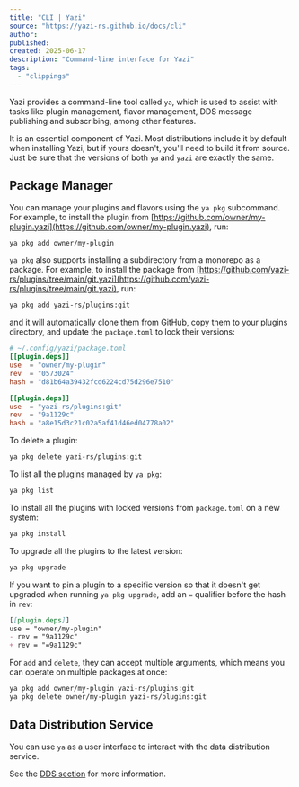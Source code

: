 ```yaml
---
title: "CLI | Yazi"
source: "https://yazi-rs.github.io/docs/cli"
author:
published:
created: 2025-06-17
description: "Command-line interface for Yazi"
tags:
  - "clippings"
---
```

Yazi provides a command-line tool called `ya`, which is used to assist with tasks like plugin management, flavor management, DDS message publishing and subscribing, among other features.

It is an essential component of Yazi. Most distributions include it by default when installing Yazi, but if yours doesn't, you'll need to build it from source. Just be sure that the versions of both `ya` and `yazi` are exactly the same.

## Package Manager

You can manage your plugins and flavors using the `ya pkg` subcommand. For example, to install the plugin from [https://github.com/owner/my-plugin.yazi](https://github.com/owner/my-plugin.yazi), run:

```sh
ya pkg add owner/my-plugin
```

`ya pkg` also supports installing a subdirectory from a monorepo as a package. For example, to install the package from [https://github.com/yazi-rs/plugins/tree/main/git.yazi](https://github.com/yazi-rs/plugins/tree/main/git.yazi), run:

```sh
ya pkg add yazi-rs/plugins:git
```

and it will automatically clone them from GitHub, copy them to your plugins directory, and update the `package.toml` to lock their versions:

```toml
# ~/.config/yazi/package.toml
[[plugin.deps]]
use  = "owner/my-plugin"
rev  = "0573024"
hash = "d81b64a39432fcd6224cd75d296e7510"

[[plugin.deps]]
use  = "yazi-rs/plugins:git"
rev  = "9a1129c"
hash = "a8e15d3c21c02a5af41d46ed04778a02"
```

To delete a plugin:

```sh
ya pkg delete yazi-rs/plugins:git
```

To list all the plugins managed by `ya pkg`:

```sh
ya pkg list
```

To install all the plugins with locked versions from `package.toml` on a new system:

```sh
ya pkg install
```

To upgrade all the plugins to the latest version:

```sh
ya pkg upgrade
```

If you want to pin a plugin to a specific version so that it doesn't get upgraded when running `ya pkg upgrade`, add an `=` qualifier before the hash in `rev`:

```markdown
[[plugin.deps]]
use = "owner/my-plugin"
- rev = "9a1129c"
+ rev = "=9a1129c"
```

For `add` and `delete`, they can accept multiple arguments, which means you can operate on multiple packages at once:

```sh
ya pkg add owner/my-plugin yazi-rs/plugins:git
ya pkg delete owner/my-plugin yazi-rs/plugins:git
```

## Data Distribution Service

You can use `ya` as a user interface to interact with the data distribution service.

See the [DDS section](https://yazi-rs.github.io/docs/dds) for more information.